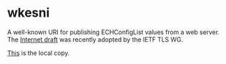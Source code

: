 # wkesni

A well-known URI for publishing ECHConfigList values from a web server.
The [Internet draft](https://datatracker.ietf.org/doc/draft-ietf-tls-wkech) 
was recently adopted by the IETF TLS WG.

[This](draft-ietf-tls-wkech.txt) is the local copy. 
